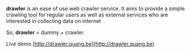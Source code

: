 **drawler** is an ease of use web crawler service.
It aims to provide a simple crawling tool for regular users as well as external services who are interested in collecting data on internet

So, **drawler** = dummy + crawler.

Live demo [http://drawler.quang.be](http://drawler.quang.be)
